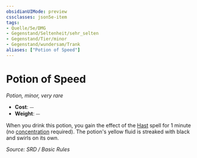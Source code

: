 ```yaml
---
obsidianUIMode: preview
cssclasses: json5e-item
tags:
- Quelle/5e/DMG
- Gegenstand/Seltenheit/sehr_selten
- Gegenstand/Tier/minor
- Gegenstand/wundersam/Trank
aliases: ["Potion of Speed"]
---
```

# Potion of Speed
*Potion, minor, very rare*  

- **Cost**: ⏤
- **Weight**: ⏤

When you drink this potion, you gain the effect of the [Hast](../Zauber/Hast.md) spell for 1 minute (no [concentration](rules/conditions.md#concentration) required). The potion's yellow fluid is streaked with black and swirls on its own.

*Source: SRD / Basic Rules*